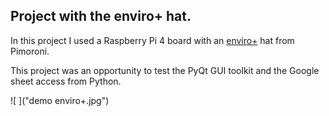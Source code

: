 ## Project with the enviro+ hat.

In this project I used a Raspberry Pi 4 board with an [enviro+](https://shop.pimoroni.com/products/enviro?variant=31155658457171) hat from Pimoroni.

This project was an opportunity to test the PyQt GUI toolkit and the Google sheet access from Python.

![ ]("demo enviro+.jpg")
